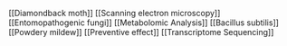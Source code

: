[[Diamondback moth]]
[[Scanning electron microscopy]]
[[Entomopathogenic fungi]]
[[Metabolomic Analysis]]
[[Bacillus subtilis]]
[[Powdery mildew]]
[[Preventive effect]]
[[Transcriptome Sequencing]]
